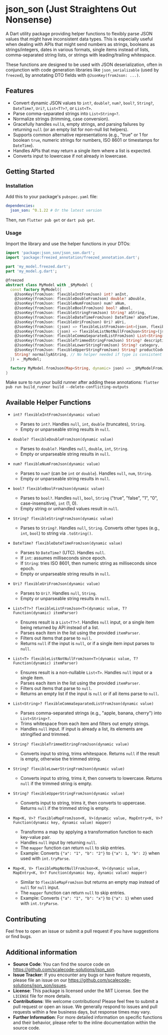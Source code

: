 <!-- 
This README describes the package. If you publish this package to pub.dev,
this README's contents appear on the landing page for your package.

For information about how to write a good package README, see the guide for
[writing package pages](https://dart.dev/tools/pub/writing-package-pages). 

For general information about developing packages, see the Dart guide for
[creating packages](https://dart.dev/guides/libraries/create-packages)
and the Flutter guide for
[developing packages and plugins](https://flutter.dev/to/develop-packages). 
-->

# json_son (Just Straightens Out Nonsense)

A Dart utility package providing helper functions to flexibly parse JSON values that might have inconsistent data types. This is especially useful when dealing with APIs that might send numbers as strings, booleans as strings/integers, dates in various formats, single items instead of lists, comma-separated string lists, or strings with leading/trailing whitespace.

These functions are designed to be used with JSON deserialization, often in conjunction with code generation libraries like `json_serializable` (used by `freezed`), by annotating DTO fields with `@JsonKey(fromJson: ...)`.

## Features

- Convert dynamic JSON values to `int?`, `double?`, `num?`, `bool?`, `String?`, `DateTime?`, `Uri?`, `List<T?>?`, or `List<T>`.
- Parse comma-separated strings into `List<String>?`.
- Normalize strings (trimming, case conversion).
- Gracefully handles `null`s, empty strings, and parsing failures by returning `null` (or an empty list for non-null list helpers).
- Supports common alternative representations (e.g., "true" or 1 for boolean `true`, numeric strings for numbers, ISO 8601 or timestamps for `DateTime`).
- Handles APIs that may return a single item where a list is expected.
- Converts input to lowercase if not already in lowercase.

## Getting Started

### Installation

Add this to your package's `pubspec.yaml` file:

```yaml
dependencies:
  json_son: ^0.1.22 # Or the latest version
```

Then, run `flutter pub get` or `dart pub get`.

### Usage

Import the library and use the helper functions in your DTOs:

```dart
import 'package:json_son/json_son.dart';
import 'package:freezed_annotation/freezed_annotation.dart';

part 'my_model.freezed.dart';
part 'my_model.g.dart';

@freezed
abstract class MyModel with _$MyModel {
  const factory MyModel({
    @JsonKey(fromJson: flexibleIntFromJson) int? anInt,
    @JsonKey(fromJson: flexibleDoubleFromJson) double? aDouble,
    @JsonKey(fromJson: flexibleNumFromJson) num? aNum,
    @JsonKey(fromJson: flexibleBoolFromJson) bool? aBool,
    @JsonKey(fromJson: flexibleStringFromJson) String? aString,
    @JsonKey(fromJson: flexibleDateTimeFromJson) DateTime? aDateTime,
    @JsonKey(fromJson: flexibleUriFromJson) Uri? aUri,
    @JsonKey(fromJson: (json) => flexibleListFromJson<int>(json, flexibleIntFromJson)) List<int?>? nullableIntList,
    @JsonKey(fromJson: (json) => flexibleListNotNullFromJson<String>(json, flexibleStringFromJson)) List<String> nonNullStringList,
    @JsonKey(fromJson: flexibleCommaSeparatedListFromJson) List<String>? tags,
    @JsonKey(fromJson: flexibleTrimmedStringFromJson) String? description,
    @JsonKey(fromJson: flexibleLowerStringFromJson) String? category,
    @JsonKey(fromJson: flexibleUpperStringFromJson) String? productCode,
    String? normallyAString, // No helper needed if type is consistent
  }) = _MyModel;

  factory MyModel.fromJson(Map<String, dynamic> json) => _$MyModelFromJson(json);
}
```

Make sure to run your build runner after adding these annotations:
`flutter pub run build_runner build --delete-conflicting-outputs`

## Available Helper Functions

- `int? flexibleIntFromJson(dynamic value)`
  - Parses to `int?`. Handles `null`, `int`, `double` (truncates), `String`.
  - Empty or unparseable string results in `null`.

- `double? flexibleDoubleFromJson(dynamic value)`
  - Parses to `double?`. Handles `null`, `double`, `int`, `String`.
  - Empty or unparseable string results in `null`.

- `num? flexibleNumFromJson(dynamic value)`
  - Parses to `num?` (can be `int` or `double`). Handles `null`, `num`, `String`.
  - Empty or unparseable string results in `null`.

- `bool? flexibleBoolFromJson(dynamic value)`
  - Parses to `bool?`. Handles `null`, `bool`, `String` ("true", "false", "1", "0", case-insensitive), `int` (1, 0).
  - Empty string or unhandled values result in `null`.

- `String? flexibleStringFromJson(dynamic value)`
  - Parses to `String?`. Handles `null`, `String`. Converts other types (e.g., `int`, `bool`) to string via `.toString()`.

- `DateTime? flexibleDateTimeFromJson(dynamic value)`
  - Parses to `DateTime?` (UTC). Handles `null`.
  - If `int`: assumes milliseconds since epoch.
  - If `String`: tries ISO 8601, then numeric string as milliseconds since epoch.
  - Empty or unparseable string results in `null`.

- `Uri? flexibleUriFromJson(dynamic value)`
  - Parses to `Uri?`. Handles `null`, `String`.
  - Empty or unparseable string results in `null`.

- `List<T?>? flexibleListFromJson<T>(dynamic value, T? Function(dynamic) itemParser)`
  - Ensures result is a `List<T?>?`. Handles `null` input, or a single item being returned by API instead of a list.
  - Parses each item in the list using the provided `itemParser`.
  - Filters out items that parse to `null`.
  - Returns `null` if the input is `null`, or if a single item input parses to `null`.

- `List<T> flexibleListNotNullFromJson<T>(dynamic value, T? Function(dynamic) itemParser)`
  - Ensures result is a non-nullable `List<T>`. Handles `null` input or a single item.
  - Parses each item in the list using the provided `itemParser`.
  - Filters out items that parse to `null`.
  - Returns an empty list if the input is `null` or if all items parse to `null`.

- `List<String>? flexibleCommaSeparatedListFromJson(dynamic value)`
  - Parses comma-separated strings (e.g., "apple, banana, cherry") into `List<String>?`.
  - Trims whitespace from each item and filters out empty strings.
  - Handles `null` input. If input is already a list, its elements are stringified and trimmed.

- `String? flexibleTrimmedStringFromJson(dynamic value)`
  - Converts input to string, trims whitespace. Returns `null` if the result is empty, otherwise the trimmed string.

- `String? flexibleLowerStringFromJson(dynamic value)`
  - Converts input to string, trims it, then converts to lowercase. Returns `null` if the trimmed string is empty.

- `String? flexibleUpperStringFromJson(dynamic value)`
  - Converts input to string, trims it, then converts to uppercase. Returns `null` if the trimmed string is empty.

- `Map<K, V>? flexibleMapFromJson<K, V>(dynamic value, MapEntry<K, V>? Function(dynamic key, dynamic value) mapper)`
  - Transforms a map by applying a transformation function to each key-value pair.
  - Handles `null` input by returning `null`.
  - The `mapper` function can return `null` to skip entries.
  - Example: Converts `{"a": "1", "b": "2"}` to `{"a": 1, "b": 2}` when used with `int.tryParse`.

- `Map<K, V> flexibleMapNotNullFromJson<K, V>(dynamic value, MapEntry<K, V>? Function(dynamic key, dynamic value) mapper)`
  - Similar to `flexibleMapFromJson` but returns an empty map instead of `null` for `null` input.
  - The `mapper` function can return `null` to skip entries.
  - Example: Converts `{"a": "1", "b": "x"}` to `{"a": 1}` when used with `int.tryParse`.

## Contributing

Feel free to open an issue or submit a pull request if you have suggestions or find bugs.

## Additional information

- **Source Code**: You can find the source code on https://github.com/scalecode-solutions/json_son.
- **Issue Tracker**: If you encounter any bugs or have feature requests, please file an issue on our https://github.com/scalecode-solutions/json_son/issues.
- **License**: This package is licensed under the MIT License. See the `LICENSE` file for more details.
- **Contributions**: We welcome contributions! Please feel free to submit a pull request or open an issue. We generally respond to issues and pull requests within a few business days, but response times may vary.
- **Further Information**: For more detailed information on specific functions and their behavior, please refer to the inline documentation within the source code.
